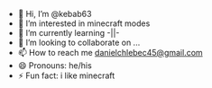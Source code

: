 - 👋 Hi, I’m @kebab63
- 👀 I’m interested in minecraft modes
- 🌱 I’m currently learning -||-
- 💞️ I’m looking to collaborate on ...
- 📫 How to reach me danielchlebec45@gmail.com
- 😄 Pronouns: he/his
- ⚡ Fun fact: i like minecraft

<!---
kebab63/kebab63 is a ✨ special ✨ repository because its `README.md` (this file) appears on your GitHub profile.
You can click the Preview link to take a look at your changes.
--->
